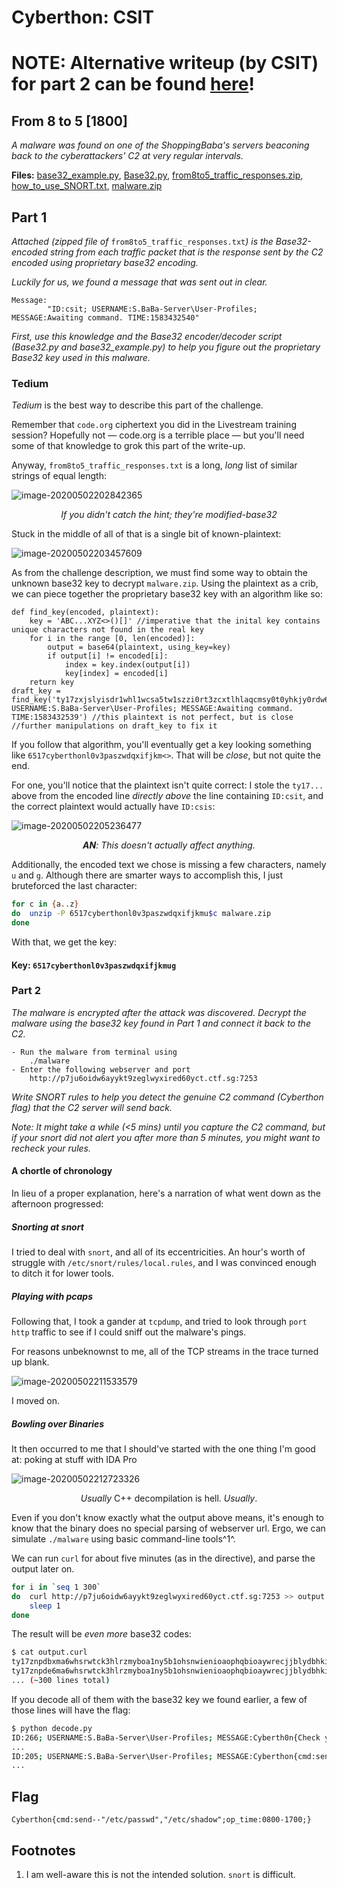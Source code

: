 # Cyberthon: CSIT

# NOTE: Alternative writeup (by CSIT) for part 2 can be found [here](From_8_to_5_Part_2.md)!

## From 8 to 5 [1800]

_A malware was found on one of the ShoppingBaba's servers beaconing back to the cyberattackers' C2 at very regular intervals._

**Files:** [base32_example.py](https://api.csdc20f.ctf.sg/file?id=ck9f8jwm1078j0713a0kt3ikk&name=base32_example.py), [Base32.py](https://api.csdc20f.ctf.sg/file?id=ck9f8jwql078z071300d6vm1r&name=Base32.py), [from8to5_traffic_responses.zip](https://api.csdc20f.ctf.sg/file?id=ck9f8jwv7079f0713ceiedb10&name=from8to5_traffic_responses.zip), [how_to_use_SNORT.txt](https://api.csdc20f.ctf.sg/file?id=ck9f8jxk6079v0713aaqgnxqb&name=how_to_use_SNORT.txt), [malware.zip](https://api.csdc20f.ctf.sg/file?id=ck9f8jxpn07ab0713hm7020ty&name=malware.zip)

## Part 1

_Attached (zipped file of_ `from8to5_traffic_responses.txt`_) is the Base32-encoded string from each traffic packet that is the response sent by the C2 encoded using proprietary base32 encoding._

_Luckily for us, we found a message that was sent out in clear._

```
Message: 
        "ID:csit; USERNAME:S.BaBa-Server\User-Profiles; MESSAGE:Awaiting command. TIME:1583432540"
```

_First, use this knowledge and the Base32 encoder/decoder script (Base32.py and base32_example.py) to help you figure out the proprietary Base32 key used in this malware._

### Tedium

_Tedium_ is the best way to describe this part of the challenge.

Remember that `code.org` ciphertext you did in the Livestream training session? Hopefully not — code.org is a terrible place — but you'll need some of that knowledge to grok this part of the write-up.

Anyway, `from8to5_traffic_responses.txt` is a long, _long_ list of similar strings of equal length:

![image-20200502202842365](image-20200502202842365.png)

<center><i>If you didn't catch the hint; they're modified-base32</i></center>

Stuck in the middle of all of that is a single bit of known-plaintext: 

![image-20200502203457609](image-20200502203457609.png)

As from the challenge description, we must find some way to obtain the unknown base32 key to decrypt `malware.zip`. Using the plaintext as a crib, we can piece together the proprietary base32 key with an algorithm like so:

```pseudocode
def find_key(encoded, plaintext):
	key = 'ABC...XYZ<>()[]' //imperative that the inital key contains unique characters not found in the real key
	for i in the range [0, len(encoded)]:
		output = base64(plaintext, using_key=key)
		if output[i] != encoded[i]:
			index = key.index(output[i])
			key[index] = encoded[i]
	return key
draft_key = find_key('ty17zxjslyisdr1whl1wcsa5tw1szzi0rt3zcxtlhlaqcmsy0t0yhkjy0rdw6ksvnizdxiosen3cfphshl6z0ptfryjd1fozlyqb0r77lmddfxo0n3q16w1ttw1szntwe6isrniabzisa999','ID:csit; USERNAME:S.BaBa-Server\User-Profiles; MESSAGE:Awaiting command. TIME:1583432539') //this plaintext is not perfect, but is close
//further manipulations on draft_key to fix it
```

If you follow that algorithm, you'll eventually get a key looking something like `6517cyberthonl0v3paszwdqxifjkm<>`.  That will be _close_, but not quite the end. 	

For one, you'll notice that the plaintext isn't quite correct: I stole the `ty17...` above from the encoded line _directly above_ the line containing `ID:csit`, and the correct plaintext would actually have `ID:csis`:

![image-20200502205236477](image-20200502205236477.png)

<center><i><b>AN</b>: This doesn't actually affect anything.</i></center>

Additionally, the encoded text we chose is missing a few characters, namely `u` and `g`. Although there are smarter ways to accomplish this, I just bruteforced the last character:

```sh
for c in {a..z}
do	unzip -P 6517cyberthonl0v3paszwdqxifjkmu$c malware.zip
done
```

With that, we get the key:

#### Key: `6517cyberthonl0v3paszwdqxifjkmug`

### Part 2

_The malware is encrypted after the attack was discovered. Decrypt the malware using the base32 key found in Part 1 and connect it back to the C2._

```
- Run the malware from terminal using 
	./malware
- Enter the following webserver and port
	http://p7ju6oidw6ayykt9zeglwyxired60yct.ctf.sg:7253
```

_Write SNORT rules to help you detect the genuine C2 command (Cyberthon flag) that the C2 server will send back._

_Note: It might take a while (<5 mins) until you capture the C2 command, but if your snort did not alert you after more than 5 minutes, you might want to recheck your rules._

#### A chortle of chronology

In lieu of a proper explanation, here's a narration of what went down as the afternoon progressed:

##### Snorting at snort

I tried to deal with `snort`, and all of its eccentricities. An hour's worth of struggle with `/etc/snort/rules/local.rules`, and I was convinced enough to ditch it for lower tools.

##### Playing with pcaps

Following that, I took a gander at `tcpdump`, and tried to look through `port http` traffic to see if I could sniff out the malware's pings.

For reasons unbeknownst to me, all of the TCP streams in the trace turned up blank.

![image-20200502211533579](image-20200502211533579.png)

I moved on.

##### Bowling over Binaries

It then occurred to me that I should've started with the one thing I'm good at: poking at stuff with IDA Pro

![image-20200502212723326](image-20200502212723326.png)

<center><i>Usually</i> C++ decompilation is hell. <i>Usually</i>.</center>

Even if you don't know exactly what the output above means, it's enough to know that the binary does no special parsing of webserver url. Ergo, we can simulate `./malware` using basic command-line tools^1^.

We can run `curl` for about five minutes (as in the directive), and parse the output later on.

```sh
for i in `seq 1 300`
do	curl http://p7ju6oidw6ayykt9zeglwyxired60yct.ctf.sg:7253 >> output.curl
	sleep 1
done
```

The result will be _even more_ base32 codes:

```sh
$ cat output.curl
ty17znpdbxma6whsrwtck3hlrzmyboa1ny5b1ohsnwienioaophqbioaywrecjjblydbhkijc5bzhzfsry7zh0a7vypbhkszl6xbkuf7l5adbfi6vyqqhkp60lad1ks7l6d16m7rlyia6fosc5qbum560pzbhr7blp3d0oshbic76joshlhw1zjvhw5c0aowvzma6w1ttw1szntwe6k7b053brjs6999
ty17znpde6ma6whsrwtck3hlrzmyboa1ny5b1ohsnwienioaophqbioaywrecjjblydbhkijc5bzhzfsry7zh0a7vyp7bkszl6xbkufilmfa6m7rlyqbdr7zl5zqbr7t0n3erf7yc5sbxxoeemccxlor0waw0uswhie7hsj7hlkynfseo53whphxoynccfaovzma6w1ttw1szntwe6k7b053brks6999
... (~300 lines total)
```

If you decode all of them with the base32 key we found earlier, a few of those lines will have the flag:

```sh
$ python decode.py
ID:266; USERNAME:S.BaBa-Server\User-Profiles; MESSAGE:Cyberth0n{Check your search, this is not the flag.j6H0msSUQSoUBGIu}; TIME:1588380270
...
ID:205; USERNAME:S.BaBa-Server\User-Profiles; MESSAGE:Cyberthon{cmd:send--"/etc/passwd","/etc/shadow";op_time:0800-1700;}; TIME:1588379660
...
```

## Flag

`Cyberthon{cmd:send--"/etc/passwd","/etc/shadow";op_time:0800-1700;}`

## Footnotes

1. I am well-aware this is not the intended solution. `snort` is difficult.
